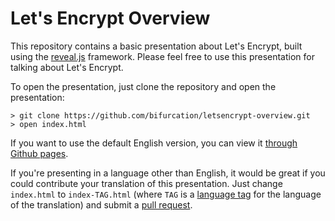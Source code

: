 Let's Encrypt Overview
=====================

This repository contains a basic presentation about Let's Encrypt, built using
the [reveal.js](http://lab.hakim.se/reveal-js/) framework.  Please feel free to
use this presentation for talking about Let's Encrypt.

To open the presentation, just clone the repository and open the presentation:

```
> git clone https://github.com/bifurcation/letsencrypt-overview.git
> open index.html
```

If you want to use the default English version, you can view it [through Github
pages](http://bifurcation.github.io/letsencrypt-overview).

If you're presenting in a language other than English, it would be great if you
could contribute your translation of this presentation.  Just change
`index.html` to `index-TAG.html` (where `TAG` is a [language
tag](http://www.iana.org/assignments/language-subtag-registry/language-subtag-registry)
for the language of the translation) and submit a [pull
  request](https://github.io/bifurcation/letsencrypt-overview).
